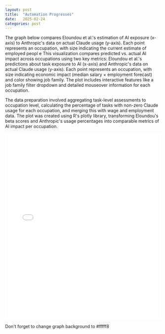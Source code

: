 ```yaml
---
layout: post
title:  "Automation Progresses"
date:   2025-02-24
categories: post
---
```



The graph below compares Eloundou et al.'s estimation of AI exposure (x-axis) to Anthropic's data on actual Claude usage (y-axis). Each point represents an occupation, with size indicating the current estimate of employed peopl e
This visualization compares predicted vs. actual AI impact across occupations using two key metrics: Eloundou et al.'s predictions about task exposure to AI (x-axis) and Anthropic's data on actual Claude usage (y-axis). Each point represents an occupation, with size indicating economic impact (median salary × employment forecast) and color showing job family. The plot includes interactive features like a job family filter dropdown and detailed mouseover information for each occupation.

The data preparation involved aggregating task-level assessments to occupation level, calculating the percentage of tasks with non-zero Claude usage for each occupation, and merging this with wage and employment data. The plot was created using R's plotly library, transforming Eloundou's beta scores and Anthropic's usage percentages into comparable metrics of AI impact per occupation.

<iframe 
    src="{{ '/assets/fig/eloundou_aei_scatter_plot.html' | relative_url }}" 
    width="100%" 
    height="600"
    style="border:none; outline:none;">
</iframe>

Don't forget to change graph background to #fffff8

